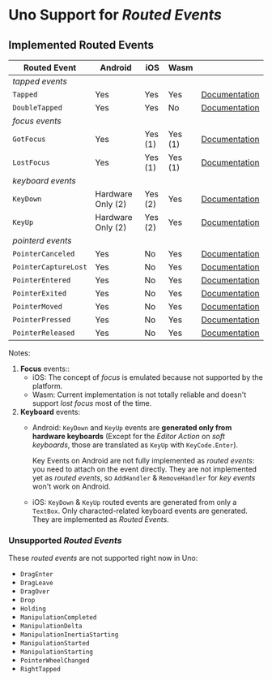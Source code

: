 # Uno Support for _Routed Events_

## Implemented Routed Events

| Routed Event          | Android | iOS     | Wasm    |     |
| --------------------- | ------- | ------- | ------- | --- |
| _tapped events_
| `Tapped `             | Yes     | Yes     | Yes     | [Documentation](https://docs.microsoft.com/uwp/api/windows.ui.xaml.uielement.tapped) |
| `DoubleTapped`        | Yes     | Yes     | No      | [Documentation](https://docs.microsoft.com/uwp/api/windows.ui.xaml.uielement.doubletapped) |
| _focus events_
| `GotFocus`            | Yes     | Yes (1) | Yes (1) | [Documentation](https://docs.microsoft.com/uwp/api/windows.ui.xaml.uielement.gotfocus) |
| `LostFocus`           | Yes     | Yes (1) | Yes (1) | [Documentation](https://docs.microsoft.com/uwp/api/windows.ui.xaml.uielement.lostfocus) |
| _keyboard events_
| `KeyDown`   | Hardware Only (2) | Yes (2) | Yes     | [Documentation](https://docs.microsoft.com/uwp/api/windows.ui.xaml.uielement.keydown) |
| `KeyUp`     | Hardware Only (2) | Yes (2) | Yes     | [Documentation](https://docs.microsoft.com/uwp/api/windows.ui.xaml.uielement.keyup) |
| _pointerd events_
| `PointerCanceled`     | Yes     | No      | Yes     | [Documentation](https://docs.microsoft.com/uwp/api/windows.ui.xaml.uielement.pointercanceled) |
| `PointerCaptureLost`  | Yes     | No      | Yes     | [Documentation](https://docs.microsoft.com/uwp/api/windows.ui.xaml.uielement.pointercapturelost) |
| `PointerEntered`      | Yes     | No      | Yes     | [Documentation](https://docs.microsoft.com/uwp/api/windows.ui.xaml.uielement.pointerentered) |
| `PointerExited`       | Yes     | No      | Yes     | [Documentation](https://docs.microsoft.com/uwp/api/windows.ui.xaml.uielement.pointerexited) |
| `PointerMoved`        | Yes     | No      | Yes     | [Documentation](https://docs.microsoft.com/uwp/api/windows.ui.xaml.uielement.pointermoved) |
| `PointerPressed`      | Yes     | No      | Yes     | [Documentation](https://docs.microsoft.com/uwp/api/windows.ui.xaml.uielement.pointerpressed) |
| `PointerReleased`     | Yes     | No      | Yes     | [Documentation](https://docs.microsoft.com/uwp/api/windows.ui.xaml.uielement.pointerreleased) |

Notes:

1. **Focus** events::
   * iOS: The concept of _focus_ is emulated because not supported by the platform.
   * Wasm: Current implementation is not totally reliable and doesn't support _lost focus_ most of the time.
2. **Keyboard** events:
   * Android: `KeyDown` and `KeyUp` events are **generated only from hardware keyboards** (Except for the _Editor Action_ on _soft keyboards_,
     those are translated as `KeyUp` with `KeyCode.Enter`).

     Key Events on Android are not fully implemented as _routed events_:
     you need to attach on the event directly. They are not implemented yet as _routed events_, so `AddHandler` & `RemoveHandler` for _key events_
     won't work on Android.
   * iOS: `KeyDown` & `KeyUp` routed events are generated from only a `TextBox`. Only characted-related keyboard events are generated.
     They are implemented as _Routed Events_.

### Unsupported _Routed Events_

These _routed events_ are not supported right now in Uno:

* `DragEnter`
* `DragLeave`
* `DragOver`
* `Drop`
* `Holding`
* `ManipulationCompleted`
* `ManipulationDelta`
* `ManipulationInertiaStarting`
* `ManipulationStarted`
* `ManipulationStarting`
* `PointerWheelChanged`
* `RightTapped`
